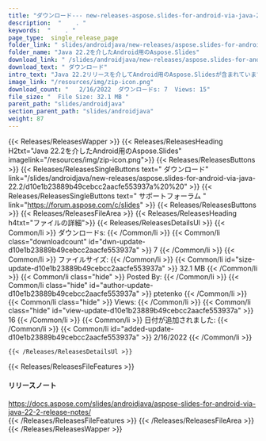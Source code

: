 ```yaml
---
title: "ダウンロード--- new-releases-aspose.slides-for-android-via-java-22.2。" 
description:  "    . " 
keywords:  "    . " 
page_type:  single_release_page
folder_link: " slides/androidjava/new-releases/aspose.slides-for-android-via-java-22.2/"
folder_name: "Java 22.2を介したAndroid用のAspose.Slides"
download_link: " /slides/androidjava/new-releases/aspose.slides-for-android-via-java-22.2/d10e1b23889b49cebcc2aacfe553937a"
download_text: " ダウンロード"
intro_text: "Java 22.2リリースを介してAndroid用のAspose.Slidesが含まれています。"
image_link: "/resources/img/zip-icon.png"
download_count: "   2/16/2022  ダウンロードs: 7  Views: 15"
file_size: "  File Size: 32.1 MB "
parent_path: "slides/androidjava"
section_parent_path: "slides/androidjava"
weight: 87
---
```


{{< Releases/ReleasesWapper >}}
  {{< Releases/ReleasesHeading H2txt="Java 22.2を介したAndroid用のAspose.Slides" imagelink="/resources/img/zip-icon.png">}}
  {{< Releases/ReleasesButtons >}}
    {{< Releases/ReleasesSingleButtons text=" ダウンロード" link="/slides/androidjava/new-releases/aspose.slides-for-android-via-java-22.2/d10e1b23889b49cebcc2aacfe553937a%20%20" >}}
    {{< Releases/ReleasesSingleButtons text=" サポートフォーラム " link="https://forum.aspose.com/c/slides" >}}
  {{< Releases/ReleasesButtons >}}
  {{< Releases/ReleasesFileArea >}}
    {{< Releases/ReleasesHeading h4txt="ファイルの詳細">}}
    {{< Releases/ReleasesDetailsUl >}}
            {{< Common/li  >}} ダウンロードs: {{< /Common/li >}} 
      {{< Common/li class="downloadcount" id="dwn-update-d10e1b23889b49cebcc2aacfe553937a" >}} 7 {{< /Common/li >}} 
      {{< Common/li  >}} ファイルサイズ: {{< /Common/li >}} 
      {{< Common/li id="size-update-d10e1b23889b49cebcc2aacfe553937a" >}} 32.1 MB {{< /Common/li >}} 
      {{< Common/li  class="hide" >}} Posted By: {{< /Common/li >}} 
      {{< Common/li class="hide" id="author-update-d10e1b23889b49cebcc2aacfe553937a" >}} ptetenko {{< /Common/li >}} 
      {{< Common/li class="hide"  >}} Views: {{< /Common/li >}} 
      {{< Common/li class="hide" id="view-update-d10e1b23889b49cebcc2aacfe553937a" >}} 16 {{< /Common/li >}} 
      {{< Common/li  >}} 日付が追加されました: {{< /Common/li >}} 
      {{< Common/li id="added-update-d10e1b23889b49cebcc2aacfe553937a" >}} 2/16/2022 {{< /Common/li >}} 

    {{< /Releases/ReleasesDetailsUl >}}

  {{< Releases/ReleasesFileFeatures >}}
      <h4>リリースノート</h4><div><a href="https://docs.aspose.com/slides/androidjava/aspose-slides-for-android-via-java-22-2-release-notes/">https://docs.aspose.com/slides/androidjava/aspose-slides-for-android-via-java-22-2-release-notes/</a></div>
  {{< /Releases/ReleasesFileFeatures >}}
 {{< /Releases/ReleasesFileArea >}}
{{< /Releases/ReleasesWapper >}}


